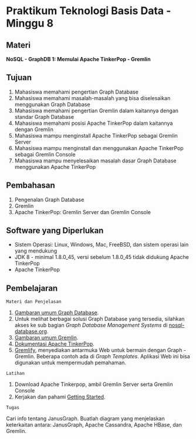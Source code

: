 # Praktikum Teknologi Basis Data - Minggu 8

## Materi

**NoSQL - GraphDB 1: Memulai Apache TinkerPop - Gremlin**

## Tujuan

1.  Mahasiswa memahami pengertian Graph Database
2.  Mahasiswa memahami masalah-masalah yang bisa diselesaikan menggunakan Graph Database
3.  Mahasiswa memahami pengertian Gremlin dalam kaitannya dengan standar Graph Database
4.  Mahasiswa memahami posisi Apache TinkerPop dalam kaitannya dengan Gremlin
5.  Mahasiswa mampu menginstall Apache TinkerPop sebagai Gremlin Server
6.  Mahasiswa mampu menginstall dan menggunakan Apache TinkerPop sebagai Gremlin Console
7.  Mahasiswa mampu menyelesaikan masalah dasar Graph Database menggunakan Apache TinkerPop

## Pembahasan

1.  Pengenalan Graph Database
2.  Gremlin
3.  Apache TinkerPop: Gremlin Server dan Gremlin Console

## Software yang Diperlukan

* Sistem Operasi: Linux, Windows, Mac, FreeBSD, dan sistem operasi lain yang mendukung
* JDK 8 - minimal 1.8.0_45, versi sebelum 1.8.0_45 tidak didukung Apache TinkerPop
* Apache TinkerPop

## Pembelajaran

```
Materi dan Penjelasan
```

1.  [Gambaran umum Graph Database](https://en.wikipedia.org/wiki/Graph_database).
2.  Untuk melihat berbagai solusi Graph Database yang tersedia, silahkan akses ke sub bagian *Graph Database Management Systems* di [nosql-database.org](https://nosql-database.org/).
3.  [Gambaran umum Gremlin](https://en.wikipedia.org/wiki/Gremlin_(programming_language)).
4.  [Dokumentasi Apache TinkerPop](https://tinkerpop.apache.org/).
5.  [Gremlify](https://gremlify.com/), menyediakan antarmuka Web untuk bermain dengan Graph - Gremlin. Beberapa contoh ada di *Graph Templates*. Aplikasi Web ini bisa digunakan untuk mempermudah pemahaman.

```
Latihan
```

1.  Download Apache Tinkerpop, ambil Gremlin Server serta Gremlin Console
2.  Kerjakan dan pahami [Getting Started](https://tinkerpop.apache.org/docs/3.4.6/tutorials/getting-started/).

```
Tugas
```

Cari info tentang JanusGraph. Buatlah diagram yang menjelaskan keterkaitan antara: JanusGraph, Apache Cassandra, Apache HBase, dan Gremlin.
